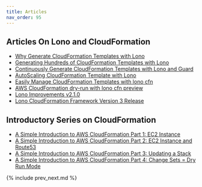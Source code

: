 ```yaml
---
title: Articles
nav_order: 95
---
```


## Articles On Lono and CloudFormation

* [Why Generate CloudFormation Templates with Lono](https://blog.boltops.com/2017/04/09/why-generate-cloudformation-templates-with-lono)
* [Generating Hundreds of CloudFormation Templates with Lono](https://blog.boltops.com/2017/05/07/generating-hundreds-of-cloudformation-templates-with-lono)
* [Continuously Generate CloudFormation Templates with Lono and Guard](https://blog.boltops.com/2017/05/12/continuously-generate-cloudformation-templates-with-lono-and-guard)
* [AutoScaling CloudFormation Template with Lono](https://blog.boltops.com/2017/05/31/autoscaling-cloudformation-template-with-lono)
* [Easily Manage CloudFormation Templates with lono cfn](https://blog.boltops.com/2017/04/13/easily-manage-cloudformation-templates-with-lono-cfn)
* [AWS CloudFormation dry-run with lono cfn preview](https://blog.boltops.com/2017/04/23/aws-cloudformation-dry-run-with-lono-cfn-preview)
* [Lono Improvements v2.1.0](https://blog.boltops.com/2017/05/23/lono-improvements-v2-1-0)
* [Lono CloudFormation Framework Version 3 Release](https://blog.boltops.com/2017/08/28/lono-cloudformation-framework-version-3-release)

## Introductory Series on CloudFormation

* [A Simple Introduction to AWS CloudFormation Part 1: EC2 Instance
](https://blog.boltops.com/2017/03/06/a-simple-introduction-to-aws-cloudformation-part-1-ec2-instance)
* [A Simple Introduction to AWS CloudFormation Part 2: EC2 Instance and Route53
](https://blog.boltops.com/2017/03/20/a-simple-introduction-to-aws-cloudformation-part-2-ec2-instance-and-route53)
* [A Simple Introduction to AWS CloudFormation Part 3: Updating a Stack
](https://blog.boltops.com/2017/03/24/a-simple-introduction-to-aws-cloudformation-part-3-updating-a-stack)
* [A Simple Introduction to AWS CloudFormation Part 4: Change Sets = Dry Run Mode
](https://blog.boltops.com/2017/04/07/a-simple-introduction-to-aws-cloudformation-part-4-change-sets-dry-run-mode)

{% include prev_next.md %}
